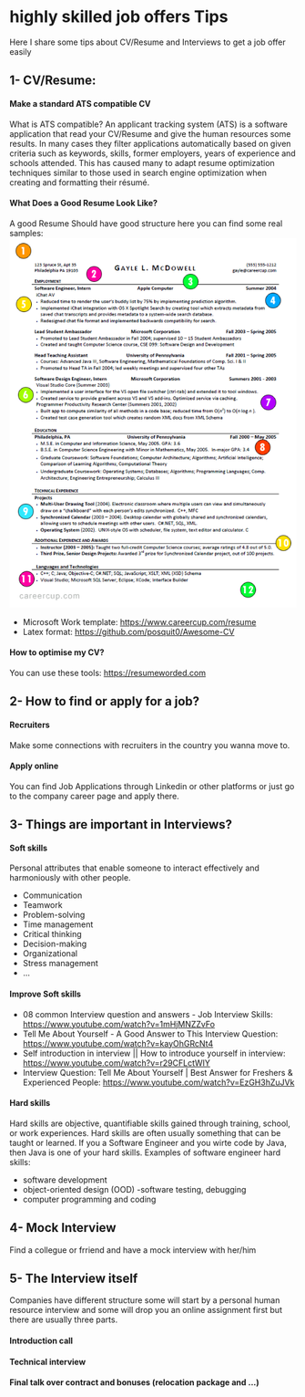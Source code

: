 # highly skilled job offers Tips
Here I share some tips about CV/Resume and Interviews to get a job offer easily 

## 1- CV/Resume:
#### Make a standard ATS compatible CV
What is ATS compatible? An applicant tracking system (ATS) is a software application that read your CV/Resume and give the human resources some results. In many cases they filter applications automatically based on given criteria such as keywords, skills, former employers, years of experience and schools attended. This has caused many to adapt resume optimization techniques similar to those used in search engine optimization when creating and formatting their résumé.

#### What Does a Good Resume Look Like?
A good Resume Should have good structure here you can find some real samples:
![CV structure](resume_careercup_markedup.gif)
- Microsoft Work template: https://www.careercup.com/resume
- Latex format: https://github.com/posquit0/Awesome-CV

#### How to optimise my CV?
You can use these tools:
https://resumeworded.com

## 2- How to find or apply for a job?
#### Recruiters
Make some connections with recruiters in the country you wanna move to.
#### Apply online
You can find Job Applications through Linkedin or other platforms or just go to the company career page and apply there.

## 3- Things are important in Interviews?
#### Soft skills
Personal attributes that enable someone to interact effectively and harmoniously with other people.
- Communication
- Teamwork
- Problem-solving
- Time management
- Critical thinking
- Decision-making
- Organizational
- Stress management
- ...

#### Improve Soft skills
-  08 common Interview question and answers - Job Interview Skills: https://www.youtube.com/watch?v=1mHjMNZZvFo
-  Tell Me About Yourself - A Good Answer to This Interview Question: https://www.youtube.com/watch?v=kayOhGRcNt4
-  Self introduction in interview || How to introduce yourself in interview: https://www.youtube.com/watch?v=r29CFLctWIY
-  Interview Question: Tell Me About Yourself | Best Answer for Freshers & Experienced People: https://www.youtube.com/watch?v=EzGH3hZuJVk
#### Hard skills
Hard skills are objective, quantifiable skills gained through training, school, or work experiences. Hard skills are often usually something that can be taught or learned. If you a Software Engineer and you wirte code by Java, then Java is one of your hard skills. Examples of software engineer hard skills:
- software development
- object-oriented design (OOD)
-software testing, debugging
- computer programming and coding

## 4- Mock Interview
Find a collegue or frriend and have a mock interview with her/him
## 5- The Interview itself
Companies have different structure some will start by a personal human resource interview and some will drop you an online assignment first but there are usually three parts.
#### Introduction call
#### Technical interview
#### Final talk over contract and bonuses (relocation package and ...)
